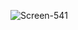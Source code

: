 
![Screen-541](https://github.com/LeontevTest/hw-5.1-patterns/assets/154609431/8900f6cb-891b-47ee-a413-6461dfb6f03e)
